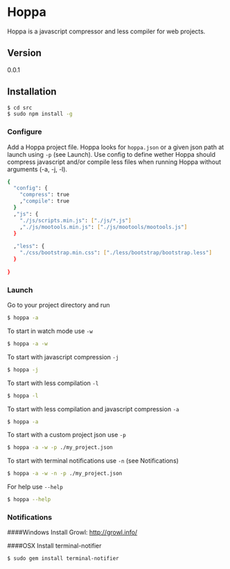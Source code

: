Hoppa
=========
Hoppa is a javascript compressor and less compiler for web projects.

Version
----

0.0.1


Installation
--------------

```sh
$ cd src
$ sudo npm install -g
```

### Configure

Add a Hoppa project file. Hoppa looks for `hoppa.json` or a given json path at launch using `-p` (see Launch). Use config to define wether Hoppa should compress javascript and/or compile less files when running Hoppa without arguments (-a, -j, -l).

```sh
{
  "config": {
    "compress": true
    ,"compile": true
  }
  ,"js": {
    "./js/scripts.min.js": ["./js/*.js"]
    ,"./js/mootools.min.js": ["./js/mootools/mootools.js"]
  }
  
  ,"less": {
    "./css/bootstrap.min.css": ["./less/bootstrap/bootstrap.less"]
  }
  
}
```

### Launch

Go to your project directory and run

```sh
$ hoppa -a
```

To start in watch mode use `-w`

```sh
$ hoppa -a -w
```

To start with javascript compression `-j`

```sh
$ hoppa -j
```

To start with less compilation `-l`

```sh
$ hoppa -l
```

To start with less compilation and javascript compression `-a`

```sh
$ hoppa -a
```

To start with a custom project json use `-p`

```sh
$ hoppa -a -w -p ./my_project.json
```

To start with terminal notifications use `-n` (see Notifications)

```sh
$ hoppa -a -w -n -p ./my_project.json
```

For help use `--help`

```sh
$ hoppa --help
```

### Notifications

####Windows
Install Growl: http://growl.info/

####OSX
Install terminal-notifier
```sh
$ sudo gem install terminal-notifier
```
    